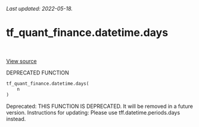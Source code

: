 <!--
This file is generated by a tool. Do not edit directly.
For open-source contributions the docs will be updated automatically.
-->

*Last updated: 2022-05-18.*

<div itemscope itemtype="http://developers.google.com/ReferenceObject">
<meta itemprop="name" content="tf_quant_finance.datetime.days" />
<meta itemprop="path" content="Stable" />
</div>

# tf_quant_finance.datetime.days

<!-- Insert buttons and diff -->

<table class="tfo-notebook-buttons tfo-api" align="left">
</table>

<a target="_blank" href="https://github.com/google/tf-quant-finance/blob/master/tf_quant_finance/datetime/periods/period_tensors.py">View source</a>



DEPRECATED FUNCTION

```python
tf_quant_finance.datetime.days(
    n
)
```



<!-- Placeholder for "Used in" -->

Deprecated: THIS FUNCTION IS DEPRECATED. It will be removed in a future version.
Instructions for updating:
Please use tff.datetime.periods.days instead.